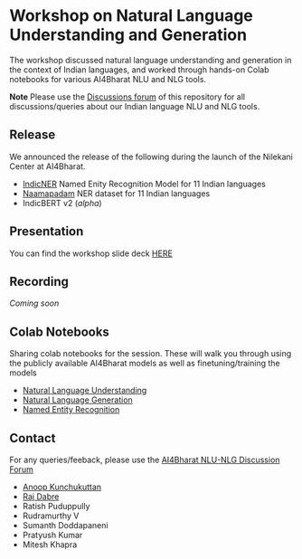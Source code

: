 # Workshop on Natural Language Understanding and Generation

The workshop discussed natural language understanding and generation in the context of Indian languages, and worked through hands-on Colab notebooks for various AI4Bharat NLU and NLG tools. 

**Note** Please use the [Discussions forum](https://github.com/AI4Bharat/workshop-nlg-nlu-2022/discussions) of this repository for all discussions/queries about our Indian language NLU and NLG tools.


## Release 

We announced the release of the following during the launch of the Nilekani Center at AI4Bharat. 

- [IndicNER](https://huggingface.co/ai4bharat/IndicNER) Named Enity Recognition Model for 11 Indian languages
- [Naamapadam](https://huggingface.co/datasets/ai4bharat/naamapadam) NER dataset for 11 Indian languages
- IndicBERT v2 (_alpha_)

## Presentation

You can find the workshop slide deck [HERE](https://github.com/AI4Bharat/workshop-nlg-nlu-2022/blob/master/ai4bharat-nlu-nlg-worksop-2022.pdf) 

## Recording 

_Coming soon_

## Colab Notebooks

Sharing colab notebooks for the session. These will walk you through using the publicly available AI4Bharat models as well as finetuning/training the models

- [Natural Language Understanding](https://colab.research.google.com/drive/1nBTATMReFugH-w1glMaJ5Jsi8PhmtrDl?usp=sharing)
- [Natural Language Generation](https://colab.research.google.com/drive/13Gj7bAhR2HIdgSXEzp8fu4xwqrKsEYaa?usp=sharing)
- [Named Entity Recognition](https://colab.research.google.com/drive/1sYa-PDdZQ_c9SzUgnhyb3Fl7j96QBCS8?usp=sharing)

## Contact

For any queries/feeback, please use the [AI4Bharat NLU-NLG Discussion Forum](https://github.com/AI4Bharat/workshop-nlg-nlu-2022/discussions)

- [Anoop Kunchukuttan](mailto:anoop.kunchukuttan@gmail.com)
- [Raj Dabre](mailto:prajdabre@gmail.com)
- Ratish Puduppully
- Rudramurthy V 
- Sumanth Doddapaneni
- Pratyush Kumar 
- Mitesh Khapra
